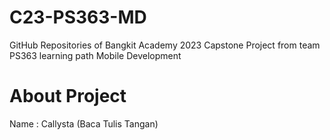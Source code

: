 # C23-PS363-MD
GitHub Repositories of Bangkit Academy 2023 Capstone Project from team PS363 learning path Mobile Development 

# About Project
Name : Callysta (Baca Tulis Tangan)